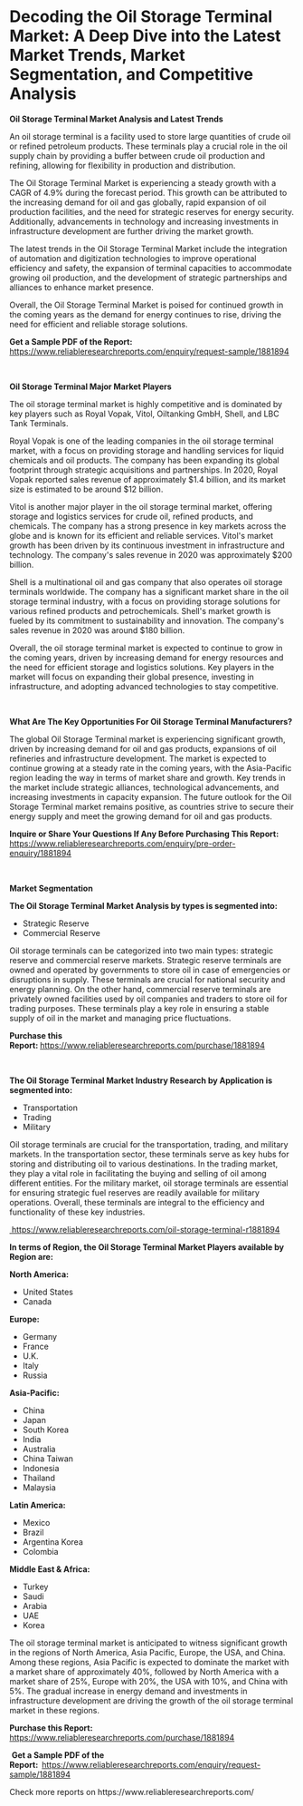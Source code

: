 <p><h1>Decoding the Oil Storage Terminal Market: A Deep Dive into the Latest Market Trends, Market Segmentation, and Competitive Analysis</h1></p><p><strong>Oil Storage Terminal Market Analysis and Latest Trends</strong></p>
<p><p>An oil storage terminal is a facility used to store large quantities of crude oil or refined petroleum products. These terminals play a crucial role in the oil supply chain by providing a buffer between crude oil production and refining, allowing for flexibility in production and distribution.</p><p>The Oil Storage Terminal Market is experiencing a steady growth with a CAGR of 4.9% during the forecast period. This growth can be attributed to the increasing demand for oil and gas globally, rapid expansion of oil production facilities, and the need for strategic reserves for energy security. Additionally, advancements in technology and increasing investments in infrastructure development are further driving the market growth.</p><p>The latest trends in the Oil Storage Terminal Market include the integration of automation and digitization technologies to improve operational efficiency and safety, the expansion of terminal capacities to accommodate growing oil production, and the development of strategic partnerships and alliances to enhance market presence.</p><p>Overall, the Oil Storage Terminal Market is poised for continued growth in the coming years as the demand for energy continues to rise, driving the need for efficient and reliable storage solutions.</p></p>
<p><strong>Get a Sample PDF of the Report:&nbsp;</strong> <a href="https://www.reliableresearchreports.com/enquiry/request-sample/1881894">https://www.reliableresearchreports.com/enquiry/request-sample/1881894</a></p>
<p>&nbsp;</p>
<p><strong>Oil Storage Terminal Major Market Players</strong></p>
<p><p>The oil storage terminal market is highly competitive and is dominated by key players such as Royal Vopak, Vitol, Oiltanking GmbH, Shell, and LBC Tank Terminals. </p><p>Royal Vopak is one of the leading companies in the oil storage terminal market, with a focus on providing storage and handling services for liquid chemicals and oil products. The company has been expanding its global footprint through strategic acquisitions and partnerships. In 2020, Royal Vopak reported sales revenue of approximately $1.4 billion, and its market size is estimated to be around $12 billion.</p><p>Vitol is another major player in the oil storage terminal market, offering storage and logistics services for crude oil, refined products, and chemicals. The company has a strong presence in key markets across the globe and is known for its efficient and reliable services. Vitol's market growth has been driven by its continuous investment in infrastructure and technology. The company's sales revenue in 2020 was approximately $200 billion.</p><p>Shell is a multinational oil and gas company that also operates oil storage terminals worldwide. The company has a significant market share in the oil storage terminal industry, with a focus on providing storage solutions for various refined products and petrochemicals. Shell's market growth is fueled by its commitment to sustainability and innovation. The company's sales revenue in 2020 was around $180 billion.</p><p>Overall, the oil storage terminal market is expected to continue to grow in the coming years, driven by increasing demand for energy resources and the need for efficient storage and logistics solutions.	Key players in the market will focus on expanding their global presence, investing in infrastructure, and adopting advanced technologies to stay competitive.</p></p>
<p>&nbsp;</p>
<p><strong>What Are The Key Opportunities For Oil Storage Terminal Manufacturers?</strong></p>
<p><p>The global Oil Storage Terminal market is experiencing significant growth, driven by increasing demand for oil and gas products, expansions of oil refineries and infrastructure development. The market is expected to continue growing at a steady rate in the coming years, with the Asia-Pacific region leading the way in terms of market share and growth. Key trends in the market include strategic alliances, technological advancements, and increasing investments in capacity expansion. The future outlook for the Oil Storage Terminal market remains positive, as countries strive to secure their energy supply and meet the growing demand for oil and gas products.</p></p>
<p><strong>Inquire or Share Your Questions If Any Before Purchasing This Report:</strong> <a href="https://www.reliableresearchreports.com/enquiry/pre-order-enquiry/1881894">https://www.reliableresearchreports.com/enquiry/pre-order-enquiry/1881894</a></p>
<p>&nbsp;</p>
<p><strong>Market Segmentation</strong></p>
<p><strong>The Oil Storage Terminal Market Analysis by types is segmented into:</strong></p>
<p><ul><li>Strategic Reserve</li><li>Commercial Reserve</li></ul></p>
<p><p>Oil storage terminals can be categorized into two main types: strategic reserve and commercial reserve markets. Strategic reserve terminals are owned and operated by governments to store oil in case of emergencies or disruptions in supply. These terminals are crucial for national security and energy planning. On the other hand, commercial reserve terminals are privately owned facilities used by oil companies and traders to store oil for trading purposes. These terminals play a key role in ensuring a stable supply of oil in the market and managing price fluctuations.</p></p>
<p><strong>Purchase this Report:&nbsp;</strong><a href="https://www.reliableresearchreports.com/purchase/1881894">https://www.reliableresearchreports.com/purchase/1881894</a></p>
<p>&nbsp;</p>
<p><strong>The Oil Storage Terminal Market Industry Research by Application is segmented into:</strong></p>
<p><ul><li>Transportation</li><li>Trading</li><li>Military</li></ul></p>
<p><p>Oil storage terminals are crucial for the transportation, trading, and military markets. In the transportation sector, these terminals serve as key hubs for storing and distributing oil to various destinations. In the trading market, they play a vital role in facilitating the buying and selling of oil among different entities. For the military market, oil storage terminals are essential for ensuring strategic fuel reserves are readily available for military operations. Overall, these terminals are integral to the efficiency and functionality of these key industries.</p></p>
<p><a href="https://www.reliableresearchreports.com/oil-storage-terminal-r1881894">&nbsp;https://www.reliableresearchreports.com/oil-storage-terminal-r1881894</a></p>
<p><strong>In terms of Region, the Oil Storage Terminal Market Players available by Region are:</strong></p>
<p>
    <p> <strong> North America: </strong>
        <ul>
            <li>United States</li>
            <li>Canada</li>
        </ul>
        </p> 
    <p> <strong> Europe: </strong>
        <ul>
            <li>Germany</li>
            <li>France</li>
            <li>U.K.</li>
            <li>Italy</li>
            <li>Russia</li>
        </ul>
        </p> 
    <p> <strong> Asia-Pacific: </strong>
        <ul>
            <li>China</li>
            <li>Japan</li>
            <li>South Korea</li>
            <li>India</li>
            <li>Australia</li>
            <li>China Taiwan</li>
            <li>Indonesia</li>
            <li>Thailand</li>
            <li>Malaysia</li>
        </ul>
        </p> 
    <p> <strong> Latin America: </strong>
        <ul>
            <li>Mexico</li>
            <li>Brazil</li>
            <li>Argentina Korea</li>
            <li>Colombia</li>
        </ul>
        </p> 
    <p> <strong> Middle East & Africa: </strong>
        <ul>
            <li>Turkey</li>
            <li>Saudi</li>
            <li>Arabia</li>
            <li>UAE</li>
            <li>Korea</li>
        </ul>
    </p>
    </p>
<p><p>The oil storage terminal market is anticipated to witness significant growth in the regions of North America, Asia Pacific, Europe, the USA, and China. Among these regions, Asia Pacific is expected to dominate the market with a market share of approximately 40%, followed by North America with a market share of 25%, Europe with 20%, the USA with 10%, and China with 5%. The gradual increase in energy demand and investments in infrastructure development are driving the growth of the oil storage terminal market in these regions.</p></p>
<p><strong>Purchase this Report: </strong><a href="https://www.reliableresearchreports.com/purchase/1881894">https://www.reliableresearchreports.com/purchase/1881894</a></p>
<p>&nbsp;<strong>Get a Sample PDF of the Report:&nbsp;&nbsp;</strong><a href="https://www.reliableresearchreports.com/enquiry/request-sample/1881894">https://www.reliableresearchreports.com/enquiry/request-sample/1881894</a></p>
<p><strong></strong></p>
<p>Check more reports on https://www.reliableresearchreports.com/</p>